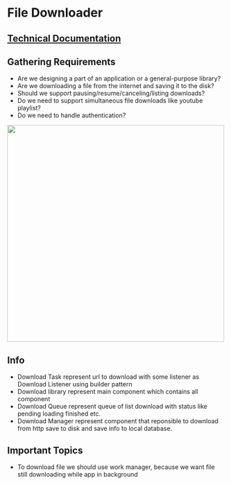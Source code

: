 # File Downloader

## <a href="technical.md">Technical Documentation</a>

## Gathering Requirements
- Are we designing a part of an application or a general-purpose library?
- Are we downloading a file from the internet and saving it to the disk?
- Should we support pausing/resume/canceling/listing downloads?
- Do we need to support simultaneous file downloads like youtube playlist?
- Do we need to handle authentication?

<image src="assets/design.png" width="500"/>

## Info
- Download Task represent url to download with some listener as Download Listener using builder pattern
- Download library represent main component which contains all component
- Download Queue represent queue of list download with status like pending loading finished etc.
- Download Manager represent component that reponsible to download from http save to disk and save info to local database.

## Important Topics
- To download file we should use work manager, because we want file still downloading while app in background
